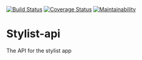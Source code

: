 [![Build Status](https://travis-ci.org/mirest/stylist-api.svg?branch=develop)](https://travis-ci.org/mirest/stylist-api)
[![Coverage Status](https://coveralls.io/repos/github/mirest/stylist-api/badge.svg?branch=develop)](https://coveralls.io/github/mirest/stylist-api?branch=develop)
[![Maintainability](https://api.codeclimate.com/v1/badges/ce0882d0aa2198d62b36/maintainability)](https://codeclimate.com/github/mirest/stylist-api/maintainability)
# Stylist-api
The API for the stylist app
